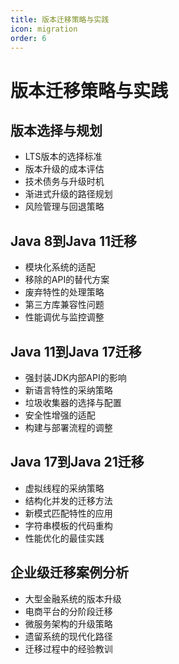 ```yaml
---
title: 版本迁移策略与实践
icon: migration
order: 6
---
```


# 版本迁移策略与实践

## 版本选择与规划

- LTS版本的选择标准
- 版本升级的成本评估
- 技术债务与升级时机
- 渐进式升级的路径规划
- 风险管理与回退策略

## Java 8到Java 11迁移

- 模块化系统的适配
- 移除的API的替代方案
- 废弃特性的处理策略
- 第三方库兼容性问题
- 性能调优与监控调整

## Java 11到Java 17迁移

- 强封装JDK内部API的影响
- 新语言特性的采纳策略
- 垃圾收集器的选择与配置
- 安全性增强的适配
- 构建与部署流程的调整

## Java 17到Java 21迁移

- 虚拟线程的采纳策略
- 结构化并发的迁移方法
- 新模式匹配特性的应用
- 字符串模板的代码重构
- 性能优化的最佳实践

## 企业级迁移案例分析

- 大型金融系统的版本升级
- 电商平台的分阶段迁移
- 微服务架构的升级策略
- 遗留系统的现代化路径
- 迁移过程中的经验教训
